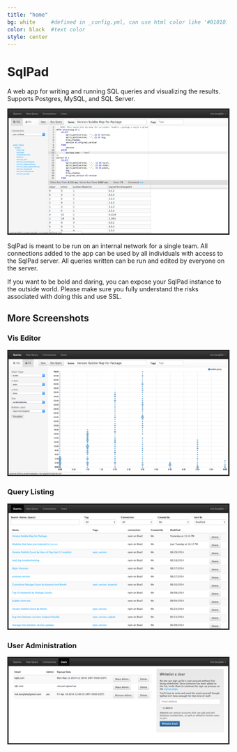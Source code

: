 ```yaml
---
title: "home"
bg: white     #defined in _config.yml, can use html color like '#010101'
color: black  #text color
style: center
---
```


<style>
    .screenshot {
        border: 3px solid #222;
    }
</style>

# SqlPad

A web app for writing and running SQL queries and visualizing the results. Supports Postgres, MySQL, and SQL Server.

<img class="screenshot" src="img/screenshots/query-editor.png" alt="SqlPad Query Editor">

SqlPad is meant to be run on an internal network for a single team. All connections added to the app can be used by all individuals with access to the SqlPad server. All queries written can be run and edited by everyone on the server. 

If you want to be bold and daring, you can expose your SqlPad instance to the outside world. Please make sure you fully understand the risks associated with doing this and use SSL.

## More Screenshots

### Vis Editor
<img class="screenshot" src="img/screenshots/vis-editor.png" alt="SqlPad Vis Editor">

### Query Listing
<img class="screenshot" src="img/screenshots/query-list.png" alt="SqlPad Query List">

### User Administration
<img class="screenshot" src="img/screenshots/user-admin.png" alt="SqlPad User Admin">